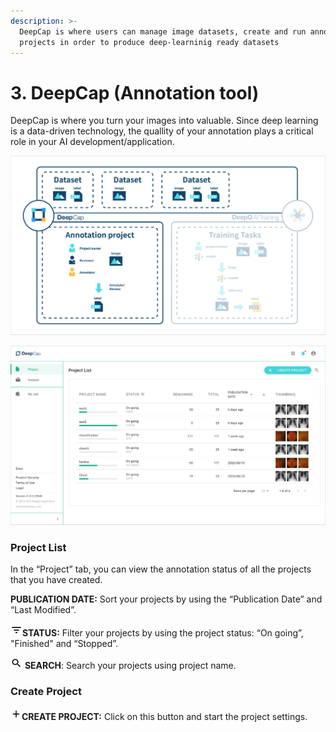 ```yaml
---
description: >-
  DeepCap is where users can manage image datasets, create and run annotation
  projects in order to produce deep-learninig ready datasets
---
```


# 3. DeepCap (Annotation tool)

DeepCap is where you turn your images into valuable. Since deep learning is a data-driven technology, the quallity of your annotation plays a critical role in your AI development/application.

![](../.gitbook/assets/con-3-0-1.png)

![](../.gitbook/assets/con-3-0-2.png)

### Project List

In the “Project” tab, you can view the annotation status of all the projects that you have created.

**PUBLICATION DATE:** Sort your projects by using the “Publication Date” and “Last Modified”.

![](../.gitbook/assets/con-icon-11.png)**STATUS:** Filter your projects by using the project status: “On going”, "Finished" and “Stopped”.

![](../.gitbook/assets/con-icon-6.png) **SEARCH**: Search your projects using project name.

### Create Project

![](../.gitbook/assets/con-icon-13.png)**CREATE PROJECT:** Click on this button and start the project settings.

